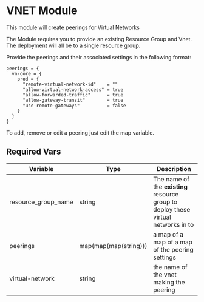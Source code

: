 # VNET Module

This module will create peerings for Virtual Networks

The Module requires you to provide an existing Resource Group and Vnet. The deployment will all be to a single resource group. 

Provide the peerings and their associated settings in the following format: 

```
peerings = {
  vn-core = {
    prod = {
      "remote-virtual-network-id"    = ""
      "allow-virtual-network-access" = true
      "allow-forwarded-traffic"      = true
      "allow-gateway-transit"        = true
      "use-remote-gateways"          = false
    }
  }
}
```
To add, remove or edit a peering just edit the map variable. 

## Required Vars
| Variable | Type | Description|
|----------|------|------------|
| resource_group_name | string   | The name of the **existing** resource group to deploy these virtual networks in to|
| peerings | map(map(map(string))) | a map of a map of a map of the peering settings|
| virtual-network | string | the name of the vnet making the peering


